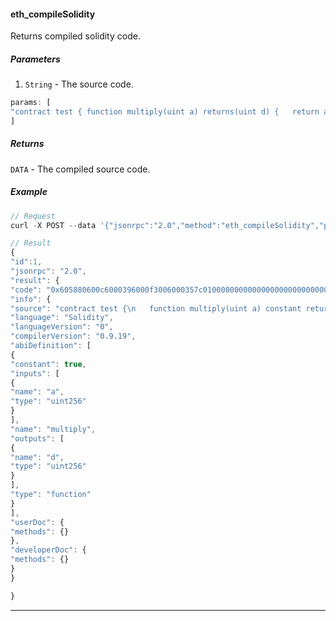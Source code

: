 
#### eth_compileSolidity

Returns compiled solidity code.

##### Parameters

1. `String` - The source code.

```js
params: [
"contract test { function multiply(uint a) returns(uint d) {   return a * 7;   } }",
]
```

##### Returns

`DATA` - The compiled source code.

##### Example
```js
// Request
curl -X POST --data '{"jsonrpc":"2.0","method":"eth_compileSolidity","params":["contract test { function multiply(uint a) returns(uint d) {   return a * 7;   } }"],"id":1}'

// Result
{
"id":1,
"jsonrpc": "2.0",
"result": {
"code": "0x605880600c6000396000f3006000357c010000000000000000000000000000000000000000000000000000000090048063c6888fa114602e57005b603d6004803590602001506047565b8060005260206000f35b60006007820290506053565b91905056",
"info": {
"source": "contract test {\n   function multiply(uint a) constant returns(uint d) {\n       return a * 7;\n   }\n}\n",
"language": "Solidity",
"languageVersion": "0",
"compilerVersion": "0.9.19",
"abiDefinition": [
{
"constant": true,
"inputs": [
{
"name": "a",
"type": "uint256"
}
],
"name": "multiply",
"outputs": [
{
"name": "d",
"type": "uint256"
}
],
"type": "function"
}
],
"userDoc": {
"methods": {}
},
"developerDoc": {
"methods": {}
}
}

}
```

***
